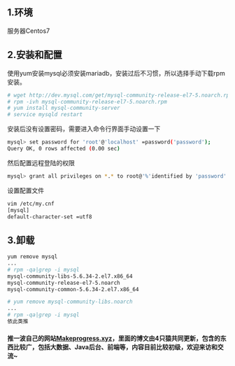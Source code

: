## 1.环境
服务器Centos7
## 2.安装和配置
使用yum安装mysql必须安装mariadb，安装过后不习惯，所以选择手动下载rpm安装。
```bash
# wget http://dev.mysql.com/get/mysql-community-release-el7-5.noarch.rpm
# rpm -ivh mysql-community-release-el7-5.noarch.rpm
# yum install mysql-community-server
# service mysqld restart
```
安装后没有设置密码，需要进入命令行界面手动设置一下
```bash
mysql> set password for 'root'@'localhost' =password('password');
Query OK, 0 rows affected (0.00 sec)
```
然后配置远程登陆的权限
```bash
mysql> grant all privileges on *.* to root@'%'identified by 'password' with grant option;
```
设置配置文件
```bash
vim /etc/my.cnf
[mysql]
default-character-set =utf8
```
## 3.卸载
```bash
yum remove mysql
...
# rpm -qa|grep -i mysql
mysql-community-libs-5.6.34-2.el7.x86_64
mysql-community-release-el7-5.noarch
mysql-community-common-5.6.34-2.el7.x86_64

# yum remove mysql-community-libs.noarch
...
# rpm -qa|grep -i mysql
依此类推
```

#### 推一波自己的网站[Makeprogress.xyz](makeprogress.xyz)，里面的博文由4只猿共同更新，包含的东西比较广，包括大数据、Java后台、前端等，内容目前比较初级，欢迎来访和交流~
